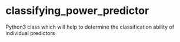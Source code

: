 # classifying_power_predictor
Python3 class which will help to determine the classification ability of individual predictors
